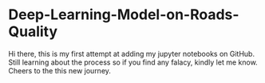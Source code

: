 # Deep-Learning-Model-on-Roads-Quality

Hi there, this is my first attempt at adding my jupyter notebooks on GitHub. Still learning about the process so if you find any falacy, kindly let me know. Cheers to the this new journey. 

